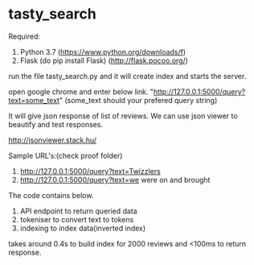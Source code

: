 # tasty_search

Required:
1. Python 3.7 (https://www.python.org/downloads/f)
2. Flask (do pip install Flask) (http://flask.pocoo.org/)

run the file tasty_search.py and it will create index and starts the server.

open google chrome and enter below link.
"http://127.0.0.1:5000/query?text=some_text" (some_text should your prefered query string)

It will give json response of list of reviews. We can use json viewer to beautify and test responses.

http://jsonviewer.stack.hu/

Sample URL's:(check proof folder)
1. http://127.0.0.1:5000/query?text=Twizzlers
2. http://127.0.0.1:5000/query?text=we were on and brought


The code contains below.
1. API endpoint to return queried data
2. tokeniser to convert text to tokens
3. indexing to index data(inverted index)

takes around 0.4s to build index for 2000 reviews and <100ms to return response.
